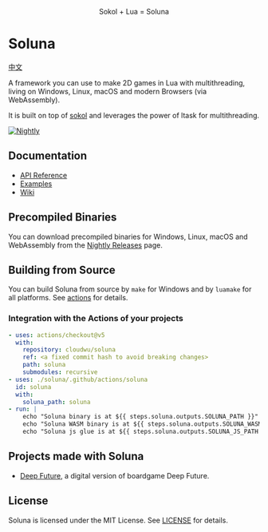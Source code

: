 <div align="center">

Sokol + Lua = Soluna

</div>

# Soluna

[中文](./README.zh-CN.md)

A framework you can use to make 2D games in Lua with multithreading, living on Windows, Linux, macOS and modern Browsers (via WebAssembly).

It is built on top of [sokol](https://github.com/floooh/sokol) and leverages the power of ltask for multithreading.

[![Nightly](/../../actions/workflows/nightly.yml/badge.svg)](/../../actions/workflows/nightyly.yml)

## Documentation

- [API Reference](./docs)
- [Examples](./test)
- [Wiki](https://github.com/cloudwu/soluna/wiki)

## Precompiled Binaries

You can download precompiled binaries for Windows, Linux, macOS and WebAssembly from the [Nightly Releases](/../../releases/tag/nightly) page.

## Building from Source

You can build Soluna from source by `make` for Windows and by `luamake` for all platforms. See [actions](./.github/actions/soluna) for details.

### Integration with the Actions of your projects

```yaml
- uses: actions/checkout@v5
  with:
    repository: cloudwu/soluna
    ref: <a fixed commit hash to avoid breaking changes>
    path: soluna
    submodules: recursive
- uses: ./soluna/.github/actions/soluna
  id: soluna
  with:
    soluna_path: soluna
- run: |
    echo "Soluna binary is at ${{ steps.soluna.outputs.SOLUNA_PATH }}"
    echo "Soluna WASM binary is at ${{ steps.soluna.outputs.SOLUNA_WASM_PATH }}"
    echo "Soluna js glue is at ${{ steps.soluna.outputs.SOLUNA_JS_PATH }}"

```

## Projects made with Soluna

- [Deep Future](https://github.com/cloudwu/deepfuture), a digital version of boardgame Deep Future.

## License

Soluna is licensed under the MIT License. See [LICENSE](./LICENSE) for details.
